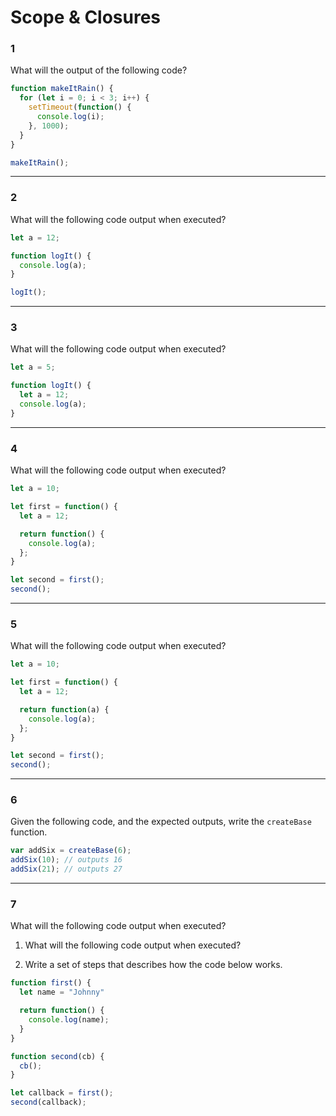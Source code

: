 # Scope & Closures

### 1

What will the output of the following code?

```javascript
function makeItRain() {
  for (let i = 0; i < 3; i++) {
    setTimeout(function() { 
      console.log(i); 
    }, 1000);
  }
}

makeItRain();
```

---

### 2

What will the following code output when executed?

```javascript
let a = 12;

function logIt() {
  console.log(a);
}

logIt();
```

---

### 3

What will the following code output when executed?

```javascript
let a = 5;

function logIt() {
  let a = 12;
  console.log(a);
}
```

---

### 4

What will the following code output when executed?

```javascript
let a = 10;

let first = function() {
  let a = 12;

  return function() {
    console.log(a);
  };
}

let second = first();
second();
```

---

### 5 

What will the following code output when executed?

```javascript
let a = 10;

let first = function() {
  let a = 12;

  return function(a) {
    console.log(a);
  };
}

let second = first();
second();
```
---

### 6

Given the following code, and the expected outputs, write the `createBase` function.

```javascript
var addSix = createBase(6);
addSix(10); // outputs 16
addSix(21); // outputs 27
```

---

### 7 

What will the following code output when executed?

1. What will the following code output when executed?

2. Write a set of steps that describes how the code below works.

```javascript
function first() {
  let name = "Johnny"

  return function() {
    console.log(name);
  }
}

function second(cb) {
  cb();
}

let callback = first();
second(callback);
```
